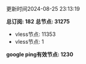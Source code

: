 更新时间2024-08-25 23:13:19

**总订阅: 182**
**总节点: 31275**
- vless节点: 11353
- vless节点: 1

**google ping有效节点: 1230**
